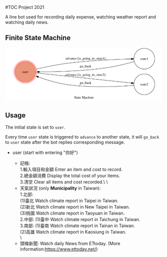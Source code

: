#TOC Project 2021

A line bot used for recording daily expense, watching weather report and watching daily news.

## Finite State Machine
![fsm](./img/show-fsm.png)

## Usage
The initial state is set to `user`.

Every time `user` state is triggered to `advance` to another state, it will `go_back` to `user` state after the bot replies corresponding message.

* user (start with entering "你好")

	* 記帳:\
		1.輸入項目和金額
			Enter an item and cost to record.\
		2.總金額消費
			Display the total cost of your items.\
		3.清空
			Clear all items and cost recorded.\ 
		\
	* 天氣狀況 (only **Municipality** in Taiwan):\
		1.北部:\
			(1)臺北
				Watch climate report in Taipei in Taiwan.\
			(2)新北
				Watch climate report in New Taipei in Taiwan.\
			(3)桃園
				Watch climate report in Taoyuan in Taiwan.\
		2.中部:
			(1)臺中
				Watch climate report in Taichung in Taiwan.\
		3.南部:
			(1)臺南
				Watch climate report in Tainan in Taiwan.\
			(2)高雄
			 	Watch climate report in Kaosiung in Taiwan.\
	  \
	* 頭條新聞:
		Watch daily News from ETtoday. (More information:https://www.ettoday.net/)


